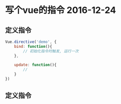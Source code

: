 # 写个vue的指令 2016-12-24

## 定义指令
```javascript
Vue.directive('demo', {
	bind: function(){
		// 初始化指令时触发, 运行一次
	},
 	
 	update: function(){
 		// 
 	}
})
```

## 定义指令
```javascript

```



